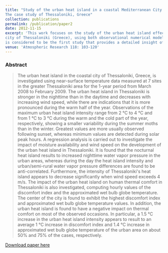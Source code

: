 ```yaml
---
title: "Study of the urban heat island in a coastal Mediterranean City: 
The case study of Thessaloniki, Greece"
collection: publications
permalink: /publication/paper2
date: 2012-11-15
excerpt: 'This work focuses on the study of the urban heat island effect in the coastal
city of Thessaloniki (Greece), using both observational numerical modeling techniques. It
is considered to be the first study that provides a detailed insight of the city's heat island.'
venue: 'Atmospheric Research 118: 103-120'
---
```

### Abstract
>The urban heat island in the coastal city of Thessaloniki, Greece, is investigated 
using near-surface temperature data measured at 7 sites in the greater Thessaloniki 
area for the 1-year period from March 2008 to February 2009. The urban heat island in 
Thessaloniki is stronger in the nighttime than in the daytime and decreases with 
increasing wind speed, while there are indications that it is more pronounced during 
the warm half of the year. Observations of the maximum urban heat island intensity 
range from 2 °C to 4 °C and from 1 °C to 3 °C during the warm and the cold part of 
the year, respectively, showing a smaller variability during the summer moths than in 
the winter. Greatest values are more usually observed following sunset, whereas
minimum values are detected during solar peak hours. A regression analysis is carried 
out to investigate the impact of moisture availability and wind speed on the development
of the urban heat island in Thessaloniki. It is found that the nocturnal heat island 
results to increased nighttime water vapor pressure in the urban areas, whereas during
the day the heat island intensity and urban/semi-rural water vapor pressure differences
are found to be anti-correlated. Furthermore, the intensity of Thessaloniki's heat 
island appears to decrease significantly when wind speed exceeds 4 m/s. The impact 
of the urban heat island on human thermal comfort in Thessaloniki is also investigated,
computing hourly values of the discomfort index and the approximated wet bulb globe 
temperature. The center of the city is found to exhibit the highest discomfort index 
and approximated wet bulb globe temperature values. In addition, the urban heat 
island is found to have a negative impact on thermal comfort on most of the observed 
occasions. In particular, a 1.5 °C increase in the urban heat island intensity appears
to result to an average 1 °C increase in discomfort index and 1.4 °C increase in 
approximated wet bulb globe temperature of the urban area on about 50% and 75% of the 
cases, respectively.

[Download paper here](http://tmgiannaros.github.io/files/paper2.pdf)